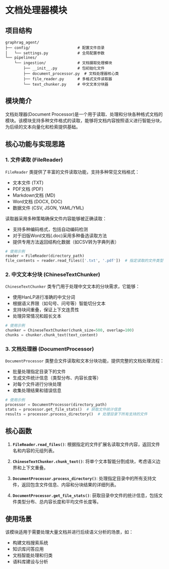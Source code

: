 # 文档处理器模块

## 项目结构
```
graphrag_agent/
├── config/                     # 配置文件目录
│   └── settings.py             # 全局配置参数
└── pipelines/
    └── ingestion/              # 文档摄取处理模块
        ├── __init__.py         # 包初始化文件
        ├── document_processor.py  # 文档处理器核心类
        ├── file_reader.py      # 多格式文件读取器
        └── text_chunker.py     # 中文文本分块器
```

## 模块简介

文档处理器(Document Processor)是一个用于读取、处理和分块各种格式文档的模块。该模块支持多种文件格式的读取，能够将文档内容按照语义进行智能分块，为后续的文本向量化和检索提供基础。

## 核心功能与实现思路

### 1. 文件读取 (FileReader)

`FileReader` 类提供了丰富的文件读取功能，支持多种常见文档格式：

- 文本文件 (TXT)
- PDF文档 (PDF)
- Markdown文档 (MD)
- Word文档 (DOCX, DOC)
- 数据文件 (CSV, JSON, YAML/YML)

读取器采用多种策略确保文件内容能够被正确读取：
- 支持多种编码格式，包括自动编码检测
- 对于旧版Word文档(.doc)采用多种备选读取方法
- 提供专用方法返回结构化数据（如CSV转为字典列表）

```python
# 使用示例
reader = FileReader(directory_path)
file_contents = reader.read_files(['.txt', '.pdf'])  # 指定读取的文件类型
```

### 2. 中文文本分块 (ChineseTextChunker)

`ChineseTextChunker` 类专门用于处理中文文本的分块需求，它能够：

- 使用HanLP进行准确的中文分词
- 根据语义界限（如句号、问号等）智能切分文本
- 支持块间重叠，保证上下文连贯性
- 处理异常情况和超长文本

```python
# 使用示例
chunker = ChineseTextChunker(chunk_size=500, overlap=100)
chunks = chunker.chunk_text(text_content)
```

### 3. 文档处理器 (DocumentProcessor)

`DocumentProcessor` 类整合文件读取和文本分块功能，提供完整的文档处理流程：

- 批量处理指定目录下的文件
- 生成文件统计信息（类型分布、内容长度等）
- 对每个文件进行分块处理
- 收集处理结果和错误信息

```python
# 使用示例
processor = DocumentProcessor(directory_path)
stats = processor.get_file_stats()  # 获取文件统计信息
results = processor.process_directory()  # 处理目录下所有支持的文件
```

## 核心函数

1. **`FileReader.read_files()`**: 根据指定的文件扩展名读取文件内容，返回文件名和内容的元组列表。

2. **`ChineseTextChunker.chunk_text()`**: 将单个文本智能分割成块，考虑语义边界和上下文重叠。

3. **`DocumentProcessor.process_directory()`**: 处理指定目录中的所有支持文件，返回包含文件信息、内容和分块结果的详细列表。

4. **`DocumentProcessor.get_file_stats()`**: 获取目录中文件的统计信息，包括文件类型分布、总内容长度和平均文件长度等。

## 使用场景

该模块适用于需要处理大量文档并进行后续语义分析的场景，如：

- 构建文档搜索系统
- 知识库问答应用
- 文档智能处理和归类
- 语料库建设与分析